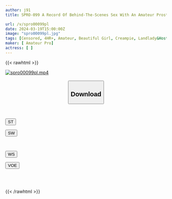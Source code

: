 ```yaml
---
author: j91
title: SPRO-099 A Record Of Behind-The-Scenes Sex With An Amateur Prostitute Who Is Too Beautiful To Meet In The Ordinary Adult Entertainment Industry! 2

url: /v/spro00099pl
date: 2024-03-19T15:00:00Z
image: "spro00099pl.jpg"
tags: [Censored, 4HR+, Amateur, Beautiful Girl, Creampie, Landlady&Hostess, POV, Prostitutes]
maker: [ Amateur Pro]
actress: [ ]
---
```



{{< rawhtml >}}

<div class="video" data-videoid="YpDRbdPVXmUv88o">
    <a href="javascript:;">
        <img src="/v/spro00099pl/spro00099pl.jpg" width="WIDTH" height="HEIGHT" alt="spro00099pl.mp4" loading="lazy">
    </a>
</div>

<script type="text/javascript" src="https://j91.asia/asset/on-demand-st.js"></script>

<br>
  <link rel="stylesheet" href="https://j91.asia/asset/bs5.css">
  
  <center>
  <button class="btn btn-primary" type="button" data-bs-toggle="collapse" data-bs-target=".multi-collapse" aria-expanded="false" aria-controls="multiCollapseExample1 multiCollapseExample2"><h2>Download</h2></button></center>
</p>
<div class="row">
  <div class="col">
    <div class="collapse multi-collapse" id="multiCollapseExample1">
      <div class="card card-body">
	      	      <br>
<div class="buttons">  
<p><a href="https://streamtape.to/v/YpDRbdPVXmUv88o" target="_blank"><button class="btn-hover color-3"><i class="fa fa-download"></i> ST</button></a></p>
<p><a href="https://asnwish.com/kgy6161xajyu" target="_blank"><button class="btn-hover color-2"><i class="fa fa-download"></i> SW</button></a></p></div>
    </div>
  </div>
</div>
  <div class="col">
    <div class="collapse multi-collapse" id="multiCollapseExample2">
      <div class="card card-body">
	      <br>
<div class="buttons">
<p><a href="https://wolfstream.tv/ko1t4yyp7t65"><button class="btn-hover color-9"><i class="fa fa-download"></i> WS</button></a></p>
<p><a href="https://voe.sx/vdnv35zjexkt"><button class="btn-hover color-8"><i class="fa fa-download"></i> VOE</button></a></p></div>
<br><br>
      </div>
    </div>
  </div>
</div>

{{< /rawhtml >}}